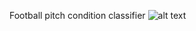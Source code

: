Football pitch condition classifier 
![alt text](https://github.com/hedugaro/Football-pitch-condition-classifier-/interface.png?raw=true)
